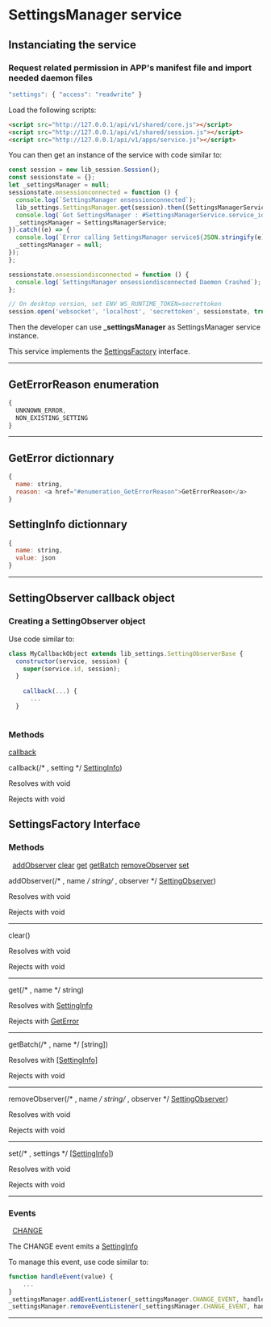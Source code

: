 # SettingsManager service

## Instanciating the service

### Request related permission in APP's manifest file and import needed daemon files

```javascript
"settings": { "access": "readwrite" }
``` 

Load the following scripts:

```html
<script src="http://127.0.0.1/api/v1/shared/core.js"></script>
<script src="http://127.0.0.1/api/v1/shared/session.js"></script>
<script src="http://127.0.0.1/api/v1/apps/service.js"></script>
```

You can then get an instance of the service with code similar to:

```javascript
const session = new lib_session.Session();
const sessionstate = {};
let _settingsManager = null;
sessionstate.onsessionconnected = function () {
  console.log(`SettingsManager onsessionconnected`);
  lib_settings.SettingsManager.get(session).then((SettingsManagerService) => {
  console.log(`Got SettingsManager : #SettingsManagerService.service_id}`);
  _settingsManager = SettingsManagerService;
}).catch((e) => {
  console.log(`Error calling SettingsManager service${JSON.stringify(e)}`);
  _settingsManager = null;
});
};

sessionstate.onsessiondisconnected = function () {
  console.log(`SettingsManager onsessiondisconnected Daemon Crashed`);
};

// On desktop version, set ENV WS_RUNTIME_TOKEN=secrettoken
session.open('websocket', 'localhost', 'secrettoken', sessionstate, true);
```
Then the developer can use **_settingsManager** as SettingsManager service instance.

This service implements the [SettingsFactory](#interface_SettingsFactory) interface.

---

## GetErrorReason enumeration
```javascript
{
  UNKNOWN_ERROR,
  NON_EXISTING_SETTING
}
```

---


## GetError dictionnary
```javascript
{
  name: string,
  reason: <a href="#enumeration_GetErrorReason">GetErrorReason</a>
}
```

## SettingInfo dictionnary
```javascript
{
  name: string,
  value: json
}
```

---


## SettingObserver callback object
### Creating a SettingObserver object
Use code similar to:
```javascript
class MyCallbackObject extends lib_settings.SettingObserverBase {
  constructor(service, session) {
    super(service.id, session);
  }
  
    callback(...) {
      ...
  }
  
```

### Methods

[callback](#callback_SettingObserver_method_callback)


callback(/* , setting */ <a href="#dictionary_SettingInfo">SettingInfo</a>)

Resolves with void

Rejects with void




## SettingsFactory Interface



### Methods
&nbsp;&nbsp;[addObserver](#interface_SettingsFactory_method_addObserver)  [clear](#interface_SettingsFactory_method_clear)  [get](#interface_SettingsFactory_method_get)  [getBatch](#interface_SettingsFactory_method_getBatch)  [removeObserver](#interface_SettingsFactory_method_removeObserver)  [set](#interface_SettingsFactory_method_set)  


  addObserver(/* , name */ string/* , observer */ <a href="#callback_SettingObserver">SettingObserver</a>)

  Resolves with void

  Rejects with void

---

  clear()

  Resolves with void

  Rejects with void

---

  get(/* , name */ string)

  Resolves with <a href="#dictionary_SettingInfo">SettingInfo</a>

  Rejects with <a href="#dictionary_GetError">GetError</a>

---

  getBatch(/* , name */ [string])

  Resolves with <a href="#dictionary_SettingInfo">[SettingInfo]</a>

  Rejects with void

---

  removeObserver(/* , name */ string/* , observer */ <a href="#callback_SettingObserver">SettingObserver</a>)

  Resolves with void

  Rejects with void

---

  set(/* , settings */ <a href="#dictionary_SettingInfo">[SettingInfo]</a>)

  Resolves with void

  Rejects with void

---




### Events
&nbsp;&nbsp;[CHANGE](#interface_SettingsFactory_event_CHANGE)  


The CHANGE event emits a <a href="#dictionary_SettingInfo">SettingInfo</a>

To manage this event, use code similar to:
```javascript
function handleEvent(value) {
    ...
}
_settingsManager.addEventListener(_settingsManager.CHANGE_EVENT, handleEvent);
_settingsManager.removeEventListener(_settingsManager.CHANGE_EVENT, handleEvent);
```
---